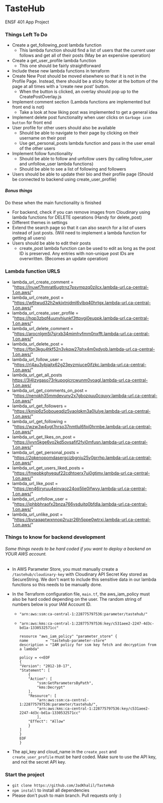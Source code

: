 # TasteHub
ENSF 401 App Project

### Things Left To Do
- Create a get_following_post lambda function
    - This lambda function should find a list of users that the current user follows and get all of their posts (May be an expensive operation)
- Create a get_user_profile lambda function
    - This one should be fairly straightforward
- Include these new lambda functions in terraform
- Create New Post should be moved elsewhere so that it is not in the Profile Page. Instead, there should be a sticky footer at the bottom of the page at all times with a 'create new post' button.
    - When the button is clicked, an overlay should pop up to the CreatePostOverlay.js
- Implement comment section (Lambda functions are implemented but front end is not)
    - Take a look at how liking post was implemented to get a general idea
- Implement delete post functionality when user clicks on `Garbage icon button` for front end
- User profile for other users should also be available
    - Should be able to navigate to their page by clicking on their username on their post
    - Use get_personal_posts lambda function and pass in the user email of the other users
- Implement follow functionality
    - Should be able to follow and unfollow users (by calling follow_user and unfollow_user lambda functions)
    - Should be able to see a list of following and followers
- Users should be able to update their bio and their profile page (Should be connected to backend using create_user_profile)

##### Bonus things
Do these when the main functionality is finished
- For backend, check if you can remove images from Cloudinary using lambda functions for DELETE operations (Handy for delete_post)
- Different themes in settings
- Extend the search page so that it can also search for a list of users instead of just posts. (Will need to implement a lambda function for getting all users)
- Users should be able to edit their posts
    - create_post lambda function can be used to edit as long as the post ID is preserved. Any entries with non-unique post IDs are overwritten. (Becomes an update operation)


### Lambda function URLS
- lambda_url_create_comment = "https://lnuwf7hmrat6ugtrnz7psympzq0zjlcx.lambda-url.ca-central-1.on.aws/"
- lambda_url_create_post = "https://w6twud32h2wkjxtnjdml6vlbq40hrtgx.lambda-url.ca-central-1.on.aws/"
- lambda_url_create_user_profile = "https://hqp3zbqf4uunvhiunkf3ttpvgi0euppk.lambda-url.ca-central-1.on.aws/"
- lambda_url_delete_comment = "https://arocnlgm5i7sjrxb34mimhvfmm0nxfft.lambda-url.ca-central-1.on.aws/"
- lambda_url_delete_post = "https://fbn3kgu4tkf52n3vkqw27qhx4m0xdyob.lambda-url.ca-central-1.on.aws/"
- lambda_url_follow_user = "https://rl4au3ybjajtx62g23eyzmiuce0ifzkc.lambda-url.ca-central-1.on.aws/"
- lambda_url_get_all_posts https://3l4lzvgaso73rkupogicrcwunm0voagl.lambda-url.ca-central-1.on.aws/
- lambda_url_get_comments_on_post = "https://nenqkh35mmdevuny2x7gbozquu0cquyy.lambda-url.ca-central-1.on.aws/"
- lambda_url_get_followers = "https://kmjp6z5oboueqdiz5yaolqkm3a0lulye.lambda-url.ca-central-1.on.aws/"
- lambda_url_get_following = "https://wzw3w4ygt7nrso37nmtlul6fpi0hrmbe.lambda-url.ca-central-1.on.aws/"
- lambda_url_get_likes_on_post = "https://jvvn5kge6vo2kd5ovsafif2fyi0mfusn.lambda-url.ca-central-1.on.aws/"
- lambda_url_get_personal_posts = "https://2pkenopomdasergcizbgniu25y0prrhp.lambda-url.ca-central-1.on.aws/"
- lambda_url_get_users_liked_posts = "https://fmepbkghyequf22cdhtoerx7ui0gtimv.lambda-url.ca-central-1.on.aws/"
- lambda_url_like_post = "https://en46iryruu4einvaoz24oq5lie0ifwvy.lambda-url.ca-central-1.on.aws/"
- lambda_url_unfollow_user = "https://jphbbhraofx2bnza766vsdujtq0bfdla.lambda-url.ca-central-1.on.aws/"
- lambda_url_unlike_post = "https://bvraqaptwxnnop2ruzr26h5ppe0wtrxi.lambda-url.ca-central-1.on.aws/"

### Things to know for backend development
###### Some things needs to be hard coded if you want to deploy a backend on YOUR AWS account.

- In AWS Parameter Store, you must manually create a `/tastehub/cloudinary-key` with Cloudinary API Secret Key stored as SecureString. We don't want to include this sensitive data in our lambda functions so this needs to be manually done.
- In the Terraform configuration file, `main.tf`, the aws_iam_policy must also be hard coded depending on the user. The random string of numbers below is your IAM Account ID.

    - `"arn:aws:ssm:ca-central-1:228775797536:parameter/tastehub/"`

    - `"arn:aws:kms:ca-central-1:228775797536:key/c531aee2-2247-4d3c-bd1a-1330532571cc"`

        ```
        resource "aws_iam_policy" "parameter_store" {
        name        = "tastehub-parameter-store"
        description = "IAM policy for ssm key fetch and decryption from a lambda"

        policy = <<EOF
        {
        "Version": "2012-10-17",
        "Statement": [
            {
            "Action": [
                "ssm:GetParametersByPath",
                "kms:Decrypt"
            ],
            "Resource": [
                "arn:aws:ssm:ca-central-1:228775797536:parameter/tastehub/",
                "arn:aws:kms:ca-central-1:228775797536:key/c531aee2-2247-4d3c-bd1a-1330532571cc"
                ],
            "Effect": "Allow"
            }
        ]
        }
        EOF
        }
        ```
- The api_key and cloud_name in the `create_post` and `create_user_profile` must be hard coded. Make sure to use the API key, and not the secret API key. 


### Start the project
- `git clone https://github.com/JadKhalil/TasteHub`
- `npm install` to install all dependencies
- Please don't push to main branch. Pull requests only :)